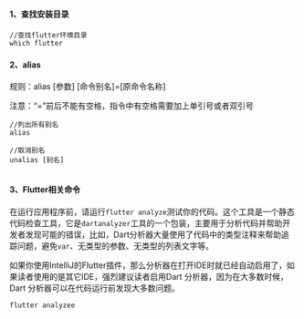 #### 1、查找安装目录

```
//查找flutter环境目录
which flutter
```

#### 2、alias

规则：alias [参数] [命令别名]=[原命令名称]

注意：“=”前后不能有空格，指令中有空格需要加上单引号或者双引号

```
//列出所有别名
alias

//取消别名
unalias [别名]


```

#### 3、Flutter相关命令

在运行应用程序前，请运行`flutter analyze`测试你的代码。这个工具是一个静态代码检查工具，它是`dartanalyzer`工具的一个包装，主要用于分析代码并帮助开发者发现可能的错误，比如，Dart分析器大量使用了代码中的类型注释来帮助追踪问题，避免`var`、无类型的参数、无类型的列表文字等。

如果你使用IntelliJ的Flutter插件，那么分析器在打开IDE时就已经自动启用了，如果读者使用的是其它IDE，强烈建议读者启用Dart 分析器，因为在大多数时候，Dart 分析器可以在代码运行前发现大多数问题。

```
flutter analyzee
```

